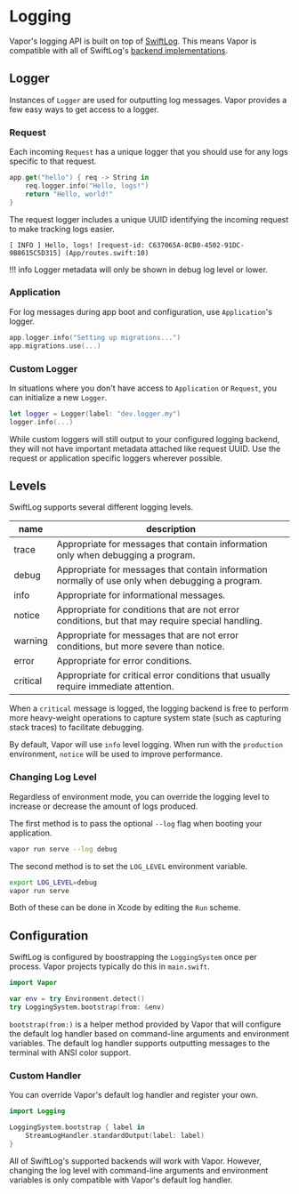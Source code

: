# Logging 

Vapor's logging API is built on top of [SwiftLog](https://github.com/apple/swift-log). This means Vapor is compatible with all of SwiftLog's [backend implementations](https://github.com/apple/swift-log#backends). 

## Logger

Instances of `Logger` are used for outputting log messages. Vapor provides a few easy ways to get access to a logger.

### Request

Each incoming `Request` has a unique logger that you should use for any logs specific to that request.

```swift
app.get("hello") { req -> String in
    req.logger.info("Hello, logs!")
    return "Hello, world!"
}
```

The request logger includes a unique UUID identifying the incoming request to make tracking logs easier.

```
[ INFO ] Hello, logs! [request-id: C637065A-8CB0-4502-91DC-9B8615C5D315] (App/routes.swift:10)
```

!!! info
	Logger metadata will only be shown in debug log level or lower.

### Application

For log messages during app boot and configuration, use `Application`'s logger.

```swift
app.logger.info("Setting up migrations...")
app.migrations.use(...)
```

### Custom Logger

In situations where you don't have access to `Application` or `Request`, you can initialize a new `Logger`. 

```swift
let logger = Logger(label: "dev.logger.my")
logger.info(...)
```

While custom loggers will still output to your configured logging backend, they will not have important metadata attached like request UUID. Use the request or application specific loggers wherever possible. 

## Levels

SwiftLog supports several different logging levels.

|name|description|
|-|-|
|trace|Appropriate for messages that contain information only when debugging a program.|
|debug|Appropriate for messages that contain information normally of use only when debugging a program.|
|info|Appropriate for informational messages.|
|notice|Appropriate for conditions that are not error conditions, but that may require special handling.|
|warning|Appropriate for messages that are not error conditions, but more severe than notice.|
|error|Appropriate for error conditions.|
|critical|Appropriate for critical error conditions that usually require immediate attention.|

When a `critical` message is logged, the logging backend is free to perform more heavy-weight operations to capture system state (such as capturing stack traces) to facilitate debugging.

By default, Vapor will use `info` level logging. When run with the `production` environment, `notice` will be used to improve performance. 

### Changing Log Level

Regardless of environment mode, you can override the logging level to increase or decrease the amount of logs produced. 

The first method is to pass the optional `--log` flag when booting your application.

```sh
vapor run serve --log debug
```

The second method is to set the `LOG_LEVEL` environment variable.

```sh
export LOG_LEVEL=debug
vapor run serve
```

Both of these can be done in Xcode by editing the `Run` scheme.

## Configuration

SwiftLog is configured by boostrapping the `LoggingSystem` once per process. Vapor projects typically do this in `main.swift`.

```swift
import Vapor

var env = try Environment.detect()
try LoggingSystem.bootstrap(from: &env)
```

`bootstrap(from:)` is a helper method provided by Vapor that will configure the default log handler based on command-line arguments and environment variables. The default log handler supports outputting messages to the terminal with ANSI color support. 

### Custom Handler

You can override Vapor's default log handler and register your own.

```swift
import Logging

LoggingSystem.bootstrap { label in
    StreamLogHandler.standardOutput(label: label)
}
```

All of SwiftLog's supported backends will work with Vapor. However, changing the log level with command-line arguments and environment variables is only compatible with Vapor's default log handler.
